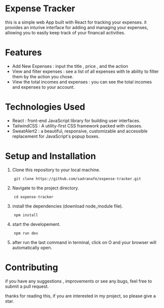 # Expense Tracker
this is a simple web App built with React for tracking your expenses. it provides an inturive interface for adding and managing your expenses, allowing you to easily keep track of your financail activities.

# Features
- Add New Expenses : input the title , price , and the action
- View and filter expenses : see a list of all expenses with te ability to filter them by the action you chose.
- View the total incomes and expenses : you can see the total incomes and expenses to your account.

# Technologies Used
- React : front-end JavaScript library for building user interfaces.
- TailwindCSS : A utility-first CSS framework packed with classes.
- SweatAlert2 : a beautiful, responsive, customizable and accessible replacement for JavaScript's popup boxes.

# Setup and Installation
1. Clone this repository to your local machine.
```
    git clone https://github.com/sadranafe/expense-tracker.git
```
2. Navigate to the project directory.
```
    cd expense-tracker
```
3. install the dependencies (download node_module file).
```
    npm install
```
4. start the developement.
```
    npm run dev
```
5. after run the last command in terminal, click on O and your browser will automatically open.

# Contributing
if you have any suggestions , improvements or see any bugs, feel free to submit a pull request.

thanks for reading this, if you are interested in my project, so please give a star.
